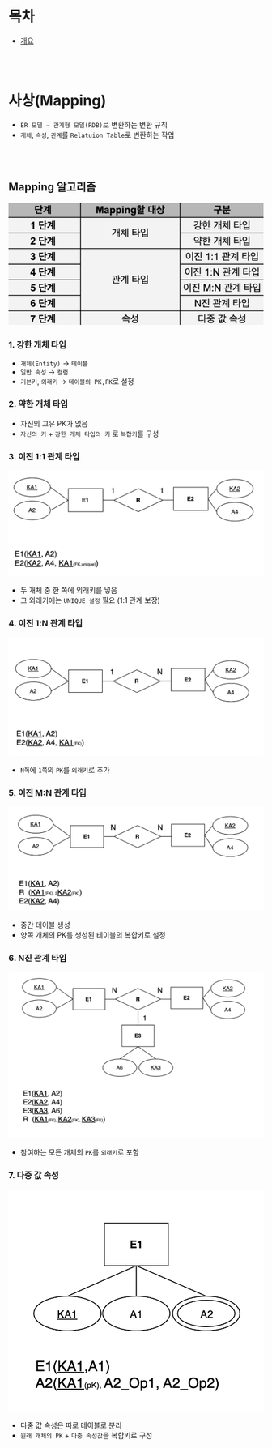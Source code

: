 # 목차
* [개요](#-사상_mapping-)

<br></br>

# 사상(Mapping)
* `ER 모델 → 관계형 모델(RDB)`로 변환하는 변환 규칙
* `개체`, `속성`, `관계`를 `Relatuion Table`로 변환하는 작업

<br></br>

## Mapping 알고리즘 
![alt text](<../../설명사진/Mapping 단계.png>)


### 1. 강한 개체 타입
* `개체(Entity)` → `테이블`
* `일반 속성` → `컬럼`
* `기본키`, `외래키` → `테이블의 PK,FK`로 설정
### 2. 약한 개체 타입
* 자신의 고유 PK가 없음
* `자신의 키` + `강한 개체 타입의 키` 로 `복합키`를 구성

### 3. 이진 1:1 관계 타입
![alt text](../../설명사진/1:1Mapping.png)
* 두 개체 중 한 쪽에 외래키를 넣음
* 그 외래키에는 `UNIQUE 설정` 필요 (1:1 관계 보장)


### 4. 이진 1:N 관계 타입
![alt text](<../../설명사진/1:N Mapping.png>)
* `N쪽`에 `1쪽`의 `PK`를 `외래키`로 추가

### 5. 이진 M:N 관계 타입
![alt text](<../../설명사진/N:M Mapping.png>)
* 중간 테이블 생성
* 양쪽 개체의 PK를 생성된 테이블의 복합키로 설정


### 6. N진 관계 타입
![alt text](<../../설명사진/N진 관계.png>)
* 참여하는 모든 개체의 `PK`를 `외래키`로 포함

### 7. 다중 값 속성 
![alt text](<../../설명사진/다중 값 속성.png>)
* 다중 값 속성은 따로 테이블로 분리
* `원래 개체의 PK` + `다중 속성값`을 복합키로 구성

